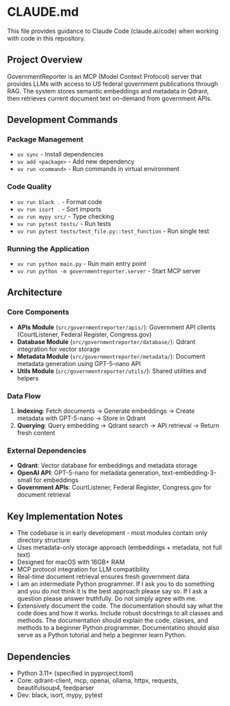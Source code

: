 # CLAUDE.md

This file provides guidance to Claude Code (claude.ai/code) when working with code in this repository.

## Project Overview

GovernmentReporter is an MCP (Model Context Protocol) server that provides LLMs with access to US federal government publications through RAG. The system stores semantic embeddings and metadata in Qdrant, then retrieves current document text on-demand from government APIs.

## Development Commands

### Package Management
- `uv sync` - Install dependencies
- `uv add <package>` - Add new dependency
- `uv run <command>` - Run commands in virtual environment

### Code Quality
- `uv run black .` - Format code
- `uv run isort .` - Sort imports
- `uv run mypy src/` - Type checking
- `uv run pytest tests/` - Run tests
- `uv run pytest tests/test_file.py::test_function` - Run single test

### Running the Application
- `uv run python main.py` - Run main entry point
- `uv run python -m governmentreporter.server` - Start MCP server

## Architecture

### Core Components
- **APIs Module** (`src/governmentreporter/apis/`): Government API clients (CourtListener, Federal Register, Congress.gov)
- **Database Module** (`src/governmentreporter/database/`): Qdrant integration for vector storage
- **Metadata Module** (`src/governmentreporter/metadata/`): Document metadata generation using GPT-5-nano API
- **Utils Module** (`src/governmentreporter/utils/`): Shared utilities and helpers

### Data Flow
1. **Indexing**: Fetch documents → Generate embeddings → Create metadata with GPT-5-nano → Store in Qdrant
2. **Querying**: Query embedding → Qdrant search → API retrieval → Return fresh content

### External Dependencies
- **Qdrant**: Vector database for embeddings and metadata storage
- **OpenAI API**: GPT-5-nano for metadata generation, text-embedding-3-small for embeddings
- **Government APIs**: CourtListener, Federal Register, Congress.gov for document retrieval

## Key Implementation Notes

- The codebase is in early development - most modules contain only directory structure
- Uses metadata-only storage approach (embeddings + metadata, not full text)
- Designed for macOS with 16GB+ RAM
- MCP protocol integration for LLM compatibility
- Real-time document retrieval ensures fresh government data
- I am an intermediate Python programmer. If I ask you to do something and you do not think it is the best approach please say so. If I ask a question please answer truthfully. Do not simply agree with me.
- Extensively document the code. The documentation should say what the code does and how it works. Include robust docstrings to all classes and methods. The documentation should explain the code, classes, and methods to a beginner Python programmer. Documentatino should also serve as a Python tutorial and help a beginner learn Python.

## Dependencies

- Python 3.11+ (specified in pyproject.toml)
- Core: qdrant-client, mcp, openai, ollama, httpx, requests, beautifulsoup4, feedparser
- Dev: black, isort, mypy, pytest
